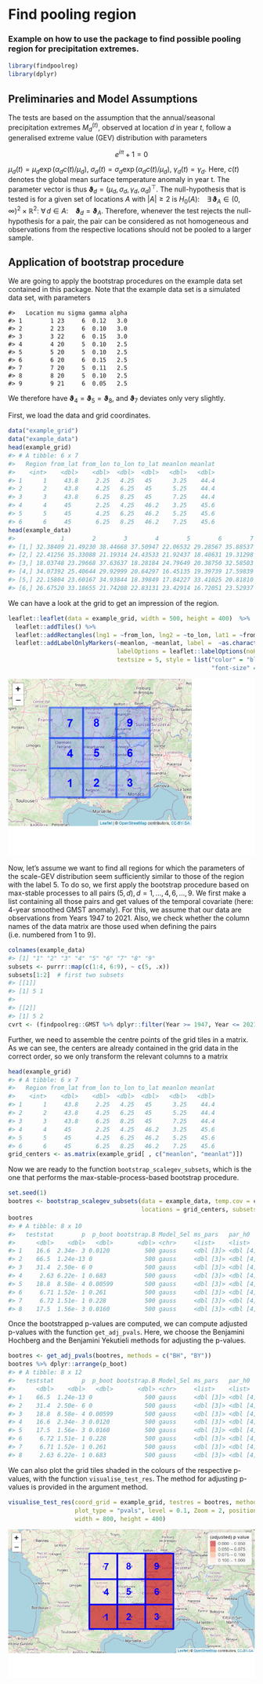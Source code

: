 Find pooling region
================

### Example on how to use the package to find possible pooling region for precipitation extremes. 

``` r
library(findpoolreg)
library(dplyr)
```

## Preliminaries and Model Assumptions

The tests are based on the assumption that the annual/seasonal
precipitation extremes *M*<sub>*d*</sub><sup>(*t*)</sup>, observed at
location *d* in year *t*, follow a generalised extreme value (GEV)
distribution with parameters

```math
e^{i\pi} + 1 = 0
```

*μ*<sub>*d*</sub>(*t*) = *μ*<sub>*d*</sub>exp (*α*<sub>*d*</sub>*c*(*t*)/*μ*<sub>*d*</sub>),
*σ*<sub>*d*</sub>(*t*) = *σ*<sub>*d*</sub>exp (*α*<sub>*d*</sub>*c*(*t*)/*μ*<sub>*d*</sub>),
*γ*<sub>*d*</sub>(*t*) = *γ*<sub>*d*</sub>.
Here, *c*(*t*) denotes the global mean surface temperature anomaly in year t.
The parameter vector is thus
**ϑ**<sub>*d*</sub> = (*μ*<sub>*d*</sub>, *σ*<sub>*d*</sub>, *γ*<sub>*d*</sub>, *α*<sub>*d*</sub>)<sup>⊤</sup>.
The null-hypothesis that is tested is for a given set of locations *A*
with \|*A*\| ≥ 2 is
*H*<sub>0</sub>(*A*):  ∃ **ϑ**<sub>*A*</sub> ∈ (0, ∞)<sup>2</sup> × ℝ<sup>2</sup>: ∀ *d* ∈ *A*:  **ϑ**<sub>*d*</sub> = **ϑ**<sub>*A*</sub>.
Therefore, whenever the test rejects the null-hypothesis for a pair, the
pair can be considered as not homogeneous and observations from the
respective locations should not be pooled to a larger sample.

## Application of bootstrap procedure

We are going to apply the bootstrap procedures on the example data set
contained in this package. Note that the example data set is a simulated
data set, with parameters

    #>   Location mu sigma gamma alpha
    #> 1        1 23     6  0.12   3.0
    #> 2        2 23     6  0.10   3.0
    #> 3        3 22     6  0.15   3.0
    #> 4        4 20     5  0.10   2.5
    #> 5        5 20     5  0.10   2.5
    #> 6        6 20     6  0.15   2.5
    #> 7        7 20     5  0.11   2.5
    #> 8        8 20     5  0.10   2.5
    #> 9        9 21     6  0.05   2.5

We therefore have
**ϑ**<sub>4</sub> = **ϑ**<sub>5</sub> = **ϑ**<sub>8</sub>, and
**ϑ**<sub>7</sub> deviates only very slightly.

First, we load the data and grid coordinates.

``` r
data("example_grid")
data("example_data")
head(example_grid)
#> # A tibble: 6 x 7
#>   Region from_lat from_lon to_lon to_lat meanlon meanlat
#>    <int>    <dbl>    <dbl>  <dbl>  <dbl>   <dbl>   <dbl>
#> 1      1     43.8     2.25   4.25   45      3.25    44.4
#> 2      2     43.8     4.25   6.25   45      5.25    44.4
#> 3      3     43.8     6.25   8.25   45      7.25    44.4
#> 4      4     45       2.25   4.25   46.2    3.25    45.6
#> 5      5     45       4.25   6.25   46.2    5.25    45.6
#> 6      6     45       6.25   8.25   46.2    7.25    45.6
head(example_data)
#>             1        2        3        4        5        6        7        8        9
#> [1,] 32.38409 21.49230 38.44668 37.50947 22.06532 29.28567 35.88537 27.67018 17.02165
#> [2,] 22.41256 35.33088 21.19314 24.43533 21.92437 18.48631 19.31298 14.53100 25.19850
#> [3,] 18.03748 23.29668 37.63637 18.28184 24.79649 20.38750 32.58503 33.16868 16.04230
#> [4,] 34.07392 25.40644 29.92999 20.64297 16.45135 19.39739 17.59839 15.53414 25.46021
#> [5,] 22.15804 23.60167 34.93844 18.39849 17.84227 33.41025 20.81810 28.08019 21.20494
#> [6,] 26.67520 33.18655 21.74208 22.83131 23.42914 16.72051 23.52937 24.22438 12.64835
```

We can have a look at the grid to get an impression of the region.

``` r
leaflet::leaflet(data = example_grid, width = 500, height = 400)  %>% 
  leaflet::addTiles() %>%
  leaflet::addRectangles(lng1 = ~from_lon, lng2 = ~to_lon, lat1 = ~from_lat, lat2 = ~to_lat) %>% 
  leaflet::addLabelOnlyMarkers(~meanlon, ~meanlat, label =  ~as.character(Region), 
                               labelOptions = leaflet::labelOptions(noHide = TRUE, textOnly = TRUE,
                               textsize = 5, style = list("color" = "blue",  "font-weight" = "bold", 
                                                          "font-size" = "30px")))
```

![](vignettes/find_pool_reg_readme_files/figure-gfm/unnamed-chunk-4-1.png)<!-- -->

Now, let’s assume we want to find all regions for which the parameters
of the scale-GEV distribution seem sufficiently similar to those of the
region with the label 5. To do so, we first apply the bootstrap
procedure based on max-stable processes to all pairs
(5, *d*), *d* = 1, …, 4, 6, …, 9. We first make a list containing all
those pairs and get values of the temporal covariate (here: 4-year
smoothed GMST anomaly). For this, we assume that our data are
observations from Years 1947 to 2021. Also, we check whether the column
names of the data matrix are those used when defining the pairs
(i.e. numbered from 1 to 9).

``` r
colnames(example_data)
#> [1] "1" "2" "3" "4" "5" "6" "7" "8" "9"
subsets <- purrr::map(c(1:4, 6:9), ~ c(5, .x))
subsets[1:2]  # first two subsets
#> [[1]]
#> [1] 5 1
#> 
#> [[2]]
#> [1] 5 2
cvrt <- (findpoolreg::GMST %>% dplyr::filter(Year >= 1947, Year <= 2021))$smoothedGMST
```

Further, we need to assemble the centre points of the grid tiles in a
matrix. As we can see, the centers are already contained in the grid
data in the correct order, so we only transform the relevant columns to
a matrix

``` r
head(example_grid)
#> # A tibble: 6 x 7
#>   Region from_lat from_lon to_lon to_lat meanlon meanlat
#>    <int>    <dbl>    <dbl>  <dbl>  <dbl>   <dbl>   <dbl>
#> 1      1     43.8     2.25   4.25   45      3.25    44.4
#> 2      2     43.8     4.25   6.25   45      5.25    44.4
#> 3      3     43.8     6.25   8.25   45      7.25    44.4
#> 4      4     45       2.25   4.25   46.2    3.25    45.6
#> 5      5     45       4.25   6.25   46.2    5.25    45.6
#> 6      6     45       6.25   8.25   46.2    7.25    45.6
grid_centers <- as.matrix(example_grid[ , c("meanlon", "meanlat")])
```

Now we are ready to the function `bootstrap_scalegev_subsets`, which is
the one that performs the max-stable-process-based bootstrap procedure.

``` r
set.seed(1)
bootres <- bootstrap_scalegev_subsets(data = example_data, temp.cov = cvrt,
                                      locations = grid_centers, subsets = subsets, B = 500)
bootres
#> # A tibble: 8 x 10
#>   teststat        p  p_boot bootstrap.B Model_Sel ms_pars   par_h0    H0       X1    X2
#>      <dbl>    <dbl>   <dbl>       <dbl> <chr>     <list>    <list>    <chr> <dbl> <dbl>
#> 1    16.6  2.34e- 3 0.0120          500 gauss     <dbl [3]> <dbl [4]> ED        5     1
#> 2    66.5  1.24e-13 0               500 gauss     <dbl [3]> <dbl [4]> ED        5     2
#> 3    31.4  2.50e- 6 0               500 gauss     <dbl [3]> <dbl [4]> ED        5     3
#> 4     2.63 6.22e- 1 0.683           500 gauss     <dbl [3]> <dbl [4]> ED        5     4
#> 5    18.8  8.58e- 4 0.00599         500 gauss     <dbl [3]> <dbl [4]> ED        5     6
#> 6     6.71 1.52e- 1 0.261           500 gauss     <dbl [3]> <dbl [4]> ED        5     7
#> 7     6.72 1.51e- 1 0.228           500 gauss     <dbl [3]> <dbl [4]> ED        5     8
#> 8    17.5  1.56e- 3 0.0160          500 gauss     <dbl [3]> <dbl [4]> ED        5     9
```

Once the bootstrapped p-values are computed, we can compute adjusted
p-values with the function `get_adj_pvals`. Here, we choose the
Benjamini Hochberg and the Benjamini Yekutieli methods for adjusting the
p-values.

``` r
bootres <- get_adj_pvals(bootres, methods = c("BH", "BY"))
bootres %>% dplyr::arrange(p_boot)
#> # A tibble: 8 x 12
#>   teststat        p  p_boot bootstrap.B Model_Sel ms_pars   par_h0    H0       X1    X2   p_by   p_bh
#>      <dbl>    <dbl>   <dbl>       <dbl> <chr>     <list>    <list>    <chr> <dbl> <dbl>  <dbl>  <dbl>
#> 1    66.5  1.24e-13 0               500 gauss     <dbl [3]> <dbl [4]> ED        5     2 0      0     
#> 2    31.4  2.50e- 6 0               500 gauss     <dbl [3]> <dbl [4]> ED        5     3 0      0     
#> 3    18.8  8.58e- 4 0.00599         500 gauss     <dbl [3]> <dbl [4]> ED        5     6 0.0434 0.0160
#> 4    16.6  2.34e- 3 0.0120          500 gauss     <dbl [3]> <dbl [4]> ED        5     1 0.0651 0.0240
#> 5    17.5  1.56e- 3 0.0160          500 gauss     <dbl [3]> <dbl [4]> ED        5     9 0.0694 0.0255
#> 6     6.72 1.51e- 1 0.228           500 gauss     <dbl [3]> <dbl [4]> ED        5     8 0.812  0.299 
#> 7     6.71 1.52e- 1 0.261           500 gauss     <dbl [3]> <dbl [4]> ED        5     7 0.812  0.299 
#> 8     2.63 6.22e- 1 0.683           500 gauss     <dbl [3]> <dbl [4]> ED        5     4 1      0.683
```

We can also plot the grid tiles shaded in the colours of the respective
p-values, with the function `visualise_test_res`. The method for
adjusting p-values is provided in the argument method.

``` r
visualise_test_res(coord_grid = example_grid, testres = bootres, method = "BH",
                   plot_type = "pvals", level = 0.1, Zoom = 2, position = "topright",
                   width = 800, height = 400)
```

![](vignettes/find_pool_reg_readme_files/figure-gfm/unnamed-chunk-9-1.png)<!-- -->

